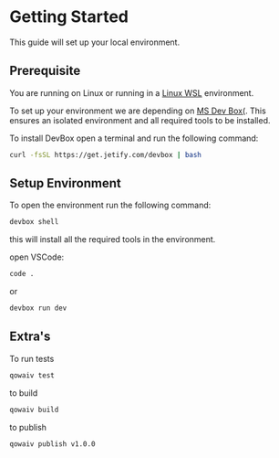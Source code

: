 # Getting Started

This guide will set up your local environment.

## Prerequisite

You are running on Linux or running in a [Linux WSL](https://learn.microsoft.com/windows/wsl/install) environment.

To set up your environment we are depending on [MS Dev Box(](https://azure.microsoft.com/en-us/products/dev-box). This ensures an isolated environment and all required tools to be installed.

To install DevBox open a terminal and run the following command:

``` bash
curl -fsSL https://get.jetify.com/devbox | bash
```

## Setup Environment

To open the environment run the following command:

``` bash
devbox shell
```

this will install all the required tools in the environment.

open VSCode:

```bash
code .
```

or 

```bash
devbox run dev
```

## Extra's

To run tests

```bash
qowaiv test
```

to build

```bash
qowaiv build
```

to publish

```bash
qowaiv publish v1.0.0
```
